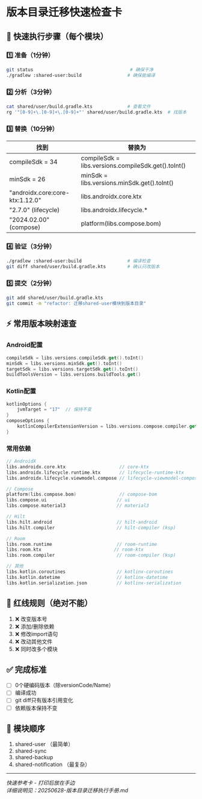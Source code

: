 # 版本目录迁移快速检查卡

## 🚀 快速执行步骤（每个模块）

### 1️⃣ 准备（1分钟）
```bash
git status                                    # 确保干净
./gradlew :shared-user:build                 # 确保能编译
```

### 2️⃣ 分析（3分钟）
```bash
cat shared/user/build.gradle.kts             # 查看文件
rg '"[0-9]+\.[0-9]+\.[0-9]+"' shared/user/build.gradle.kts  # 找版本
```

### 3️⃣ 替换（10分钟）
| 找到 | 替换为 |
|------|--------|
| compileSdk = 34 | compileSdk = libs.versions.compileSdk.get().toInt() |
| minSdk = 26 | minSdk = libs.versions.minSdk.get().toInt() |
| "androidx.core:core-ktx:1.12.0" | libs.androidx.core.ktx |
| "2.7.0" (lifecycle) | libs.androidx.lifecycle.* |
| "2024.02.00" (compose) | platform(libs.compose.bom) |

### 4️⃣ 验证（3分钟）
```bash
./gradlew :shared-user:build                 # 编译检查
git diff shared/user/build.gradle.kts        # 确认只改版本
```

### 5️⃣ 提交（2分钟）
```bash
git add shared/user/build.gradle.kts
git commit -m "refactor: 迁移shared-user模块到版本目录"
```

## ⚡ 常用版本映射速查

### Android配置
```kotlin
compileSdk = libs.versions.compileSdk.get().toInt()
minSdk = libs.versions.minSdk.get().toInt()  
targetSdk = libs.versions.targetSdk.get().toInt()
buildToolsVersion = libs.versions.buildTools.get()
```

### Kotlin配置
```kotlin
kotlinOptions {
    jvmTarget = "17"  // 保持不变
}
composeOptions {
    kotlinCompilerExtensionVersion = libs.versions.compose.compiler.get()
}
```

### 常用依赖
```kotlin
// AndroidX
libs.androidx.core.ktx                    // core-ktx
libs.androidx.lifecycle.runtime.ktx       // lifecycle-runtime-ktx
libs.androidx.lifecycle.viewmodel.compose // lifecycle-viewmodel-compose

// Compose
platform(libs.compose.bom)                // compose-bom
libs.compose.ui                          // ui
libs.compose.material3                   // material3

// Hilt
libs.hilt.android                        // hilt-android
libs.hilt.compiler                       // hilt-compiler (ksp)

// Room
libs.room.runtime                        // room-runtime
libs.room.ktx                           // room-ktx
libs.room.compiler                       // room-compiler (ksp)

// 其他
libs.kotlin.coroutines                   // kotlinx-coroutines
libs.kotlin.datetime                     // kotlinx-datetime
libs.kotlin.serialization.json           // kotlinx-serialization
```

## 🚨 红线规则（绝对不能）
1. ❌ 改变版本号
2. ❌ 添加/删除依赖
3. ❌ 修改import语句
4. ❌ 改动其他文件
5. ❌ 同时改多个模块

## ✅ 完成标准
- [ ] 0个硬编码版本（除versionCode/Name）
- [ ] 编译成功
- [ ] git diff只有版本引用变化
- [ ] 依赖版本保持不变

## 📱 模块顺序
1. shared-user （最简单）
2. shared-sync
3. shared-backup  
4. shared-notification （最复杂）

---
*快速参考卡 - 打印后放在手边*  
*详细说明见：20250628-版本目录迁移执行手册.md*